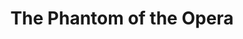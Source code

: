 ---
title: The Phantom of the Opera
poster: phantom.jpg
header: phantom-header.jpg
description: >-
  Andrew Lloyd Webber's masterwork is a timeless story of seduction and despair.
  Broadway’s longest running musical!
theater: Majestic Theatre
original_preview: 1988-01-09
original_opening: 1988-01-26
preview: 2021-10-22
opening: 2021-10-22
tonyaward: true
criticspick: false
tags: 
  - Musical
  - Broadway
  - Drama
  - Award Winning
trailer: 'https://www.youtube.com/watch?v=zqXaNYJ3JGg'
website: 'http://www.thephantomoftheopera.com/new-york'
alert: 
tickets:
  - highlight: true
    info: 'http://www.phantombroadwaylottery.com'
    title: $40 Lottery
    type: digitalLottery
  - highlight: false
    info: >-
      On sale when the Majestic Theatre box office opens on a first-come,
      first-serve basis only if the performance is sold out. 10 AM
      Monday–Saturday; noon Sunday. Credit card. 2 tickets per person limit.
      Seat locations determined at the discretion of the box office.
    title: $27 Standing
    type: standing
  - highlight: false
    info: >-
      https://www.telecharge.com/Broadway/The-Phantom-of-the-Opera/Schedules-Prices
    title: $29-$179 
    type: regular
---